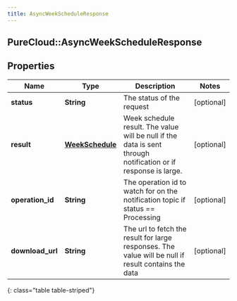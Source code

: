 ```yaml
---
title: AsyncWeekScheduleResponse
---
```

## PureCloud::AsyncWeekScheduleResponse

## Properties

|Name | Type | Description | Notes|
|------------ | ------------- | ------------- | -------------|
| **status** | **String** | The status of the request | [optional] |
| **result** | [**WeekSchedule**](WeekSchedule.html) | Week schedule result. The value will be null if the data is sent through notification or if response is large. | [optional] |
| **operation_id** | **String** | The operation id to watch for on the notification topic if status == Processing | [optional] |
| **download_url** | **String** | The url to fetch the result for large responses. The value will be null if result contains the data | [optional] |
{: class="table table-striped"}



